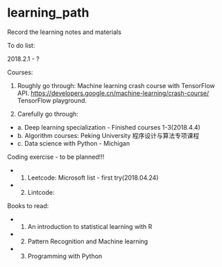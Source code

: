 # learning_path
Record the learning notes and materials

To do list:

2018.2.1 - ?

Courses:
1.  Roughly go through:
Machine learning crash course with TensorFlow API. https://developers.google.cn/machine-learning/crash-course/
TensorFlow playground.
        
2. Carefully go through:
* a. Deep learning specialization - Finished courses 1-3(2018.4.4)
* b. Algorithm courses: Peking University 程序设计与算法专项课程
* c. Data science with Python - Michigan
    
Coding exercise - to be planned!!!
 * 1. Leetcode: Microsoft list - first try(2018.04.24)
 * 2. Lintcode:
 
 Books to read:
 - 1. An introduction to statistical learning with R
 - 2. Pattern Recognition and Machine learning
 - 3. Programming with Python

